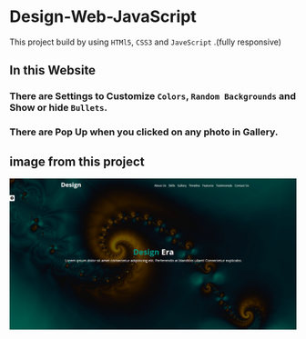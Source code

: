# Design-Web-JavaScript

This project build by using `HTMl5`, `CSS3` and `JaveScript` .(fully responsive)

## In this Website

### There are Settings to Customize `Colors`, `Random Backgrounds` and Show or hide `Bullets`.

### There are Pop Up when you clicked on any photo in Gallery.

## image from this project

![project-image](/images/design-web.png)
